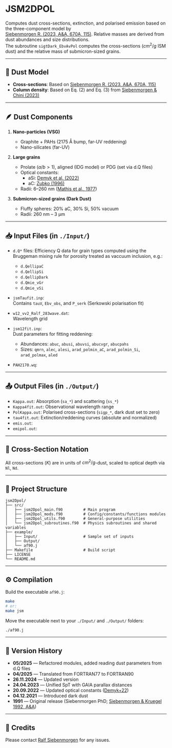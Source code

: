 # JSM2DPOL

Computes dust cross-sections, extinction, and polarised emission based on the three-component model by  
[Siebenmorgen R. (2023, A&A, 670A, 115)](https://arxiv.org/abs/2211.10146). Relative masses are derived from dust abundances and size distributions.  
The subroutine `sigtDark_EbvAvPol` computes the cross-sections ($cm^2/g$ ISM dust) and the relative mass of submicron-sized grains.

---

## 🌌 Dust Model

- **Cross-sections**: Based on [Siebenmorgen R. (2023, A&A, 670A, 115)](https://arxiv.org/abs/2211.10146)  
- **Column density**: Based on Eq. (2) and Eq. (3) from [Siebenmorgen & Chini (2023)](https://arxiv.org/abs/2311.03310)

---

## 🪶 Dust Components

1. **Nano-particles (VSG)**  
   - Graphite + PAHs (2175 Å bump, far-UV reddening)  
   - Nano-silicates (far-UV)

2. **Large grains**  
   - Prolate ($a/b > 1$), aligned (IDG model) or PDG (set via d.Q files)
   - Optical constants:  
     - aSi: [Demyk et al. (2022)](https://arxiv.org/abs/2209.06513)  
     - aC: [Zubko (1996)](https://ui.adsabs.harvard.edu/abs/1996MNRAS.282.1321Z/abstract)  
   - Radii: 6–260 nm ([Mathis et al., 1977](https://ui.adsabs.harvard.edu/abs/1977ApJ...217..425M/abstract))

3. **Submicron-sized grains (Dark Dust)**  
   - Fluffy spheres: 20% aC, 30% Si, 50% vacuum  
   - Radii: 260 nm – 3 µm

---

## 📥 Input Files (in `./Input/`)

- `d.Q*` files: Efficiency Q data for grain types computed using the Bruggeman mixing rule for porosity treated as vaccuum inclusion, e.g.: 
  - `d.QellipaC`  
  - `d.QellipSi`  
  - `d.QellipDark`
  - `d.Qmie_vGr`
  - `d.Qmie_vSi`

- `jsmTaufit.inp`:  
  Contains `tauV`, `Ebv_obs`, and `P_serk` (Serkowski polarisation fit)

- `w12_vv2_Ralf_283wave.dat`:  
  Wavelength grid

- `jsm12fit.inp`:  
  Dust parameters for fitting reddening:
  - Abundances: `abuc`, `abusi`, `abuvsi`, `abucvgr`, `abucpahs`
  - Sizes: `qmrn`, `alec`, `alesi`, `arad_polmin_aC`, `arad_polmin_Si`, `arad_polmax`, `aled`

- `PAH2170.wq`:

---

## 📤 Output Files (in `./Output/`)

- `Kappa.out`: Absorption (`sa_*`) and scattering (`ss_*`)  
- `Kappa4fit.out`: Observational wavelength range  
- `PolKappa.out`: Polarised cross-sections (`sigp_*`, dark dust set to zero)  
- `tau4fit.out`: Extinction/reddening curves (absolute and normalized)
- `emis.out`: 
- `emipol.out`:

---

## 📐 Cross-Section Notation

All cross-sections ($K$) are in units of $cm^2/g$-dust, scaled to optical depth via `Nl`, `Nd`.

---

## 📁 Project Structure

    jsm2Dpol/
    ├── src/
    │   ├── jsm2Dpol_main.f90         # Main program
    │   ├── jsm2Dpol_mods.f90         # Config/constants/functions modules
    │   ├── jsm2Dpol_utils.f90        # General-purpose utilities
    │   └── jsm2Dpol_subroutines.f90  # Physics subroutines and shared variables
    ├── example/                      
    │   ├── Input/                    # Sample set of inputs
    │   ├── Output/               
    │   └── af90.j               
    ├── Makefile                      # Build script
    ├── LICENSE
    └── README.md   

---

## ⚙️ Compilation

Build the executable `af90.j`:

```bash
make
# or:
make jsm
```

Move the executable next to your `./Input/` and `./Output/` folders:

```bash
./af90.j
```

---

## 🧾 Version History
- **05/2025** — Refactored modules, added reading dust parameters from d.Q files 
- **04/2025** — Translated from FORTRAN77 to FORTRAN90  
- **26.11.2024** — Updated version  
- **24.04.2023** — Unified SpT with GAIA parallax distances  
- **20.09.2022** — Updated optical constants ([Demyk+22](https://arxiv.org/abs/2209.06513))  
- **04.12.2021** — Introduced dark dust  
- **1991** — Original release (Siebenmorgen PhD; [Siebenmorgen & Kruegel 1992, A&A](https://adsabs.harvard.edu/full/1992A%26A...259..614S))

---

## 👤 Credits

Please contact [Ralf Siebenmorgen](mailto:Ralf.Siebenmorgen@eso.org) for any issues.  
